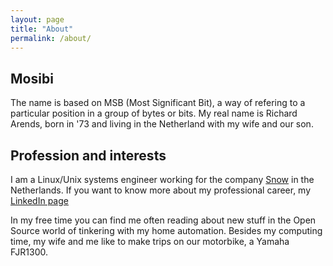 ```yaml
---
layout: page
title: "About"
permalink: /about/
---
```


## Mosibi
The name is based on MSB (Most Significant Bit), a way of refering to a particular position in a group of bytes or bits. My real name is Richard Arends, born in '73 and living in the Netherland with my wife and our son.

## Profession and interests
I am a Linux/Unix systems engineer working for the company [Snow](http://snow.nl) in the Netherlands. If you want to know more about my professional career, my [LinkedIn page](https://www.linkedin.com/todo)

In my free time you can find me often reading about new stuff in the Open Source world of tinkering with my home automation. Besides my computing time, my wife and me like to make trips on our motorbike, a Yamaha FJR1300.